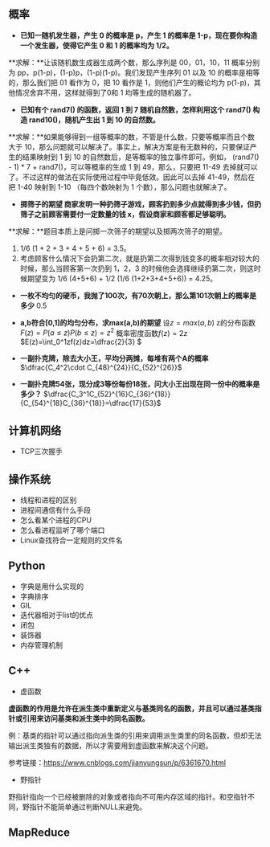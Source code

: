 ## 概率

- **已知一随机发生器，产生 0 的概率是 p，产生 1 的概率是 1-p，现在要你构造一个发生器，使得它产生 0 和 1 的概率均为 1/2。**

**求解：**让该随机数生成器生成两个数，那么序列是 00，01，10，11 概率分别为 pp，p(1-p)，(1-p)p，(1-p)(1-p)。我们发现产生序列 01 以及 10 的概率是相等的，那么我们把 01 看作为 0，把 10 看作是 1，则他们产生的概论均为 p(1-p)，其他情况舍弃不用，这样就得到了0和 1 均等生成的随机器了。



- **已知有个 rand7() 的函数，返回 1 到 7 随机自然数，怎样利用这个 rand7() 构造 rand10()，随机产生出 1 到 10 的自然数。**

**求解：**如果能够得到一组等概率的数，不管是什么数，只要等概率而且个数大于 10，那么问题就可以解决了。事实上，解决方案是有无数种的，只要保证产生的结果映射到 1 到 10 的自然数后，是等概率的独立事件即可。例如， (rand7() - 1) * 7 + rand7()，可以等概率的生成 1 到 49，那么，只要把 11-49 去掉就可以了。不过这样的做法在实际使用过程中毕竟低效。因此可以去掉 41-49，然后在把 1-40 映射到 1-10 （每四个数映射为 1 个数），那么问题也就解决了。



- **掷筛子的期望 商家发明一种扔筛子游戏，顾客扔到多少点就得到多少钱，但扔筛子之前顾客需要付一定数量的钱 x，假设商家和顾客都足够聪明。**

**求解：**题目本质上是问掷一次筛子的期望以及掷两次筛子的期望。 

1. 1/6 (1 + 2 + 3 + 4 + 5 + 6) = 3.5。
2. 考虑顾客什么情况下会扔第二次，就是扔第二次得到钱变多的概率相对较大的时候，那么当顾客第一次扔到 1，2，3 的时候他会选择继续扔第二次，则这时候期望变为 1/6 (4+5+6) + 1/2 (1/6 (1+2+3+4+5+6)) = 4.25。



- **一枚不均匀的硬币，我抛了100次，有70次朝上，那么第101次朝上的概率是多少**
0.5

- **a,b符合[0,1]的均匀分布，求max(a,b)的期望**
设$z=max(a,b)$
z的分布函数$F(z)=P(a\leq z)P(b\leq z)=z^2$
概率密度函数$f(z)=2z$
$E(z)=\int_0^1zf(z)dz=\dfrac{2}{3} $

- **一副扑克牌，除去大小王，平均分两摊，每堆有两个A的概率**
$\dfrac{C_4^2\cdot C_{48}^{24}}{C_{52}^{26}}$

- **一副扑克牌54张，现分成3等份每份18张，问大小王出现在同一份中的概率是多少？**
$\dfrac{C_3^1C_{52}^{16}C_{36}^{18}}{C_{54}^{18}C_{36}^{18}}=\dfrac{17}{53}$

## 计算机网络

- TCP三次握手

## 操作系统

- 线程和进程的区别
- 进程间通信有什么手段
- 怎么看某个进程的CPU
- 怎么看进程监听了哪个端口
- Linux查找符合一定规则的文件名

## Python

- 字典是用什么实现的
- 字典排序
- GIL
- 迭代器相对于list的优点
- 闭包
- 装饰器
- 内存管理机制

## C++

- 虚函数

**虚函数的作用是允许在派生类中重新定义与基类同名的函数，并且可以通过基类指针或引用来访问基类和派生类中的同名函数。**

例：基类的指针可以通过指向派生类的引用来调用派生类里的同名函数，但却无法输出派生类独有的数据，所以才需要用到虚函数来解决这个问题。

参考链接：https://www.cnblogs.com/jianyungsun/p/6361670.html

- 野指针

野指针指向一个已经被删除的对象或者指向不可用内存区域的指针。和空指针不同，野指针不能简单通过判断NULL来避免。

## MapReduce


